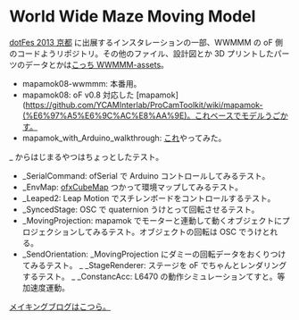 World Wide Maze Moving Model
=====


[dotFes 2013 京都](http://www.dotfes.jp/2013kyoto/) に出展するインスタレーションの一部、WWMMM の oF 側のコードようリポジトリ。その他のファイル、設計図とか 3D プリントしたパーツのデータとかは[こっち WWMMM-assets](https://github.com/Katamari-Inc/WWMMM-assets)。

- mapamok08-wwmmm: 本番用。
- mapamok08: oF v0.8 対応した [mapamok](https://github.com/YCAMInterlab/ProCamToolkit/wiki/mapamok-(%E6%97%A5%E6%9C%AC%E8%AA%9E)。これベースでモデルうごかす。
- mapamok_with_Arduino_walkthrough: [これ](https://github.com/YCAMInterlab/ProCamToolkit/wiki/mapamok-with-Arduino-walkthrough)やってみた。

_ からはじまるやつはちょっとしたテスト。

- _SerialCommand: ofSerial で Arduino コントロールしてみるテスト。
- _EnvMap: [ofxCubeMap](https://github.com/andreasmuller/ofxCubeMap) つかって環境マップしてみるテスト。
- _Leaped2: Leap Motion でスチレンボードをコントロールするテスト。
- _SyncedStage: OSC で quaternion うけとって回転させるテスト。
- _MovingProjection: mapamok でモーターと連動して動くオブジェクトにプロジェクションしてみるテスト。オブジェクトの回転は OSC でうけとれる。
- _SendOrientation: _MovingProjection にダミーの回転データをおくりつけてみるテスト。
_ _StageRenderer: ステージを oF でちゃんとレンダリングするテスト。
_ _ConstancAcc: L6470 の動作シミュレーションてすと。等加速度運動。 

[メイキングブログはこつら。](http://mowwmmm.tumblr.com/)
